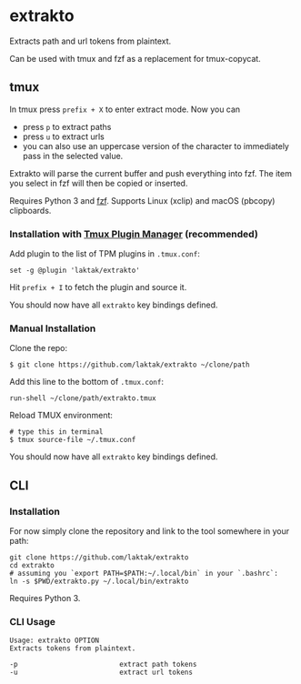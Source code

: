 
# extrakto

Extracts path and url tokens from plaintext.

Can be used with tmux and fzf as a replacement for tmux-copycat.

## tmux

In tmux press `prefix + X` to enter extract mode. Now you can

- press `p` to extract paths
- press `u` to extract urls
- you can also use an uppercase version of the character to immediately pass in the selected value.

Extrakto will parse the current buffer and push everything into fzf. The item you select in fzf will then be copied or inserted.

Requires Python 3 and [fzf](https://github.com/junegunn/fzf). Supports Linux (xclip) and macOS (pbcopy) clipboards.

### Installation with [Tmux Plugin Manager](https://github.com/tmux-plugins/tpm) (recommended)

Add plugin to the list of TPM plugins in `.tmux.conf`:

    set -g @plugin 'laktak/extrakto'

Hit `prefix + I` to fetch the plugin and source it.

You should now have all `extrakto` key bindings defined.

### Manual Installation

Clone the repo:

    $ git clone https://github.com/laktak/extrakto ~/clone/path

Add this line to the bottom of `.tmux.conf`:

    run-shell ~/clone/path/extrakto.tmux

Reload TMUX environment:

    # type this in terminal
    $ tmux source-file ~/.tmux.conf

You should now have all `extrakto` key bindings defined.

## CLI

### Installation

For now simply clone the repository and link to the tool somewhere in your path:

```
git clone https://github.com/laktak/extrakto
cd extrakto
# assuming you `export PATH=$PATH:~/.local/bin` in your `.bashrc`:
ln -s $PWD/extrakto.py ~/.local/bin/extrakto
```

Requires Python 3.

### CLI Usage

```
Usage: extrakto OPTION
Extracts tokens from plaintext.

-p                         extract path tokens
-u                         extract url tokens
```

